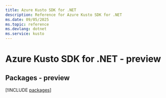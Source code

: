 ```yaml
---
title: Azure Kusto SDK for .NET
description: Reference for Azure Kusto SDK for .NET
ms.date: 09/05/2025
ms.topic: reference
ms.devlang: dotnet
ms.service: kusto
---
```

# Azure Kusto SDK for .NET - preview
## Packages - preview
[!INCLUDE [packages](kusto-index.md)]